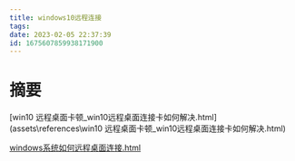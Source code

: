 ```yaml
---
title: windows10远程连接
tags: 
date: 2023-02-05 22:37:39
id: 1675607859938171900
---
```

# 摘要







 [win10 远程桌面卡顿_win10远程桌面连接卡如何解决.html](assets\references\win10 远程桌面卡顿_win10远程桌面连接卡如何解决.html) 

 [windows系统如何远程桌面连接.html](assets\references\windows系统如何远程桌面连接.html) 
